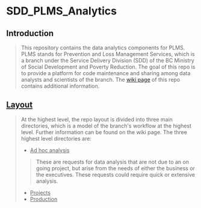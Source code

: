 # SDD_PLMS_Analytics
## Introduction
> This repository contains the data analytics components for PLMS. PLMS stands for Prevention and Loss Management Services, which is a branch under the Service Delivery Division (SDD) of the BC Ministry of Social Development and Poverty Reduction. The goal of this repo is to provide a platform for code maintenance and sharing  among data analysts and scientists of the branch. The [wiki page](https://github.com/bcgov/SDD_PLMS/wiki) of this repo contains additional information.

## [Layout](https://github.com/bcgov/SDD_PLMS/wiki/Layout-Summary-and-Content)
> At the highest level, the repo layout is divided into three main directories, which is a model of the branch's workflow at the highest level. Further information can be found on the wiki page. The three highest level directories are:
> * <ins> Ad hoc analysis <ins>
> > These are requests for data analysis that are not due to an on going project, but arise from the needs of either the business or the executives. These requests could require quick or extensive analysis.
> * <ins> Projects <ins>
> * <ins> Production <ins>
